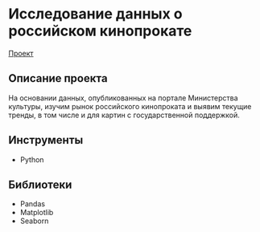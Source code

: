 # Исследование данных о российском кинопрокате
[Проект](https://github.com/GSW2012/Practicum-Portfolio/blob/main/04.%20Исследование%20данных%20о%20российском%20кинопрокате/Исследование%20данных%20о%20российском%20кинопрокате.ipynb)
## Описание проекта
На основании данных, опубликованных на портале Министерства культуры, изучим рынок российского кинопроката и выявим текущие тренды, в том числе и для картин с государственной поддержкой.
## Инструменты
- Python
## Библиотеки
- Pandas
- Matplotlib
- Seaborn
